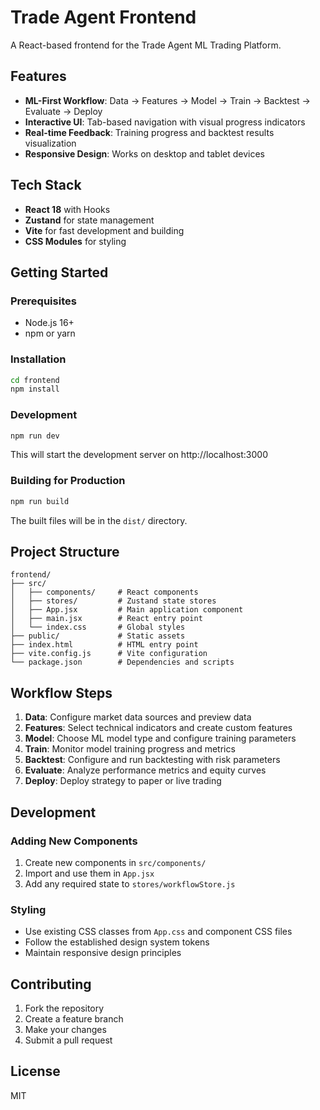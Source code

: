 # Trade Agent Frontend

A React-based frontend for the Trade Agent ML Trading Platform.

## Features

- **ML-First Workflow**: Data → Features → Model → Train → Backtest → Evaluate → Deploy
- **Interactive UI**: Tab-based navigation with visual progress indicators
- **Real-time Feedback**: Training progress and backtest results visualization
- **Responsive Design**: Works on desktop and tablet devices

## Tech Stack

- **React 18** with Hooks
- **Zustand** for state management
- **Vite** for fast development and building
- **CSS Modules** for styling

## Getting Started

### Prerequisites

- Node.js 16+ 
- npm or yarn

### Installation

```bash
cd frontend
npm install
```

### Development

```bash
npm run dev
```

This will start the development server on http://localhost:3000

### Building for Production

```bash
npm run build
```

The built files will be in the `dist/` directory.

## Project Structure

```
frontend/
├── src/
│   ├── components/     # React components
│   ├── stores/         # Zustand state stores
│   ├── App.jsx         # Main application component
│   ├── main.jsx        # React entry point
│   └── index.css       # Global styles
├── public/             # Static assets
├── index.html          # HTML entry point
├── vite.config.js      # Vite configuration
└── package.json        # Dependencies and scripts
```

## Workflow Steps

1. **Data**: Configure market data sources and preview data
2. **Features**: Select technical indicators and create custom features
3. **Model**: Choose ML model type and configure training parameters
4. **Train**: Monitor model training progress and metrics
5. **Backtest**: Configure and run backtesting with risk parameters
6. **Evaluate**: Analyze performance metrics and equity curves
7. **Deploy**: Deploy strategy to paper or live trading

## Development

### Adding New Components

1. Create new components in `src/components/`
2. Import and use them in `App.jsx`
3. Add any required state to `stores/workflowStore.js`

### Styling

- Use existing CSS classes from `App.css` and component CSS files
- Follow the established design system tokens
- Maintain responsive design principles

## Contributing

1. Fork the repository
2. Create a feature branch
3. Make your changes
4. Submit a pull request

## License

MIT
